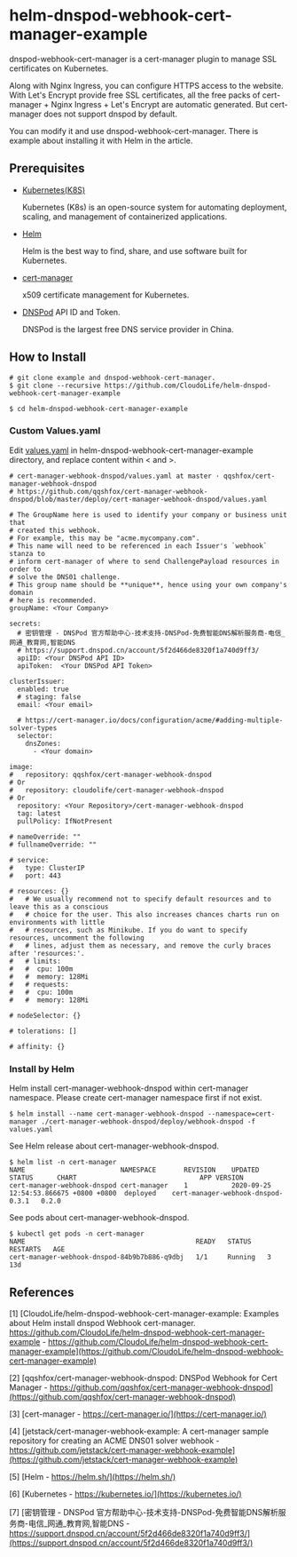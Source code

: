 # helm-dnspod-webhook-cert-manager-example

dnspod-webhook-cert-manager is a cert-manager plugin to manage SSL certificates on Kubernetes. 

Along with Nginx Ingress, you can configure HTTPS access to the website. With Let's Encrypt provide free SSL certificates, all the free packs of cert-manager + Nginx Ingress + Let's Encrypt are automatic generated. But cert-manager does not support dnspod by default. 

You can modify it and use dnspod-webhook-cert-manager. There is example about installing it with Helm in the article.

<!-- more -->

## Prerequisites

- [Kubernetes(K8S)](https://kubernetes.io/)
  
    Kubernetes (K8s) is an open-source system for automating deployment, scaling, and management of containerized applications.

- [Helm](https://helm.sh/)
  
    Helm is the best way to find, share, and use software built for Kubernetes.

- [cert-manager](https://cert-manager.io/)
  
    x509 certificate management for Kubernetes.

- [DNSPod](https://support.dnspod.cn/account/5f2d466de8320f1a740d9ff3/) API ID and Token.
    
    DNSPod is the largest free DNS service provider in China.

## How to Install

```shell
# git clone example and dnspod-webhook-cert-manager.
$ git clone --recursive https://github.com/CloudoLife/helm-dnspod-webhook-cert-manager-example

$ cd helm-dnspod-webhook-cert-manager-example
```

### Custom Values.yaml

Edit [values.yaml](./values.yaml) in helm-dnspod-webhook-cert-manager-example directory, and replace content within < and >.
```shell
# cert-manager-webhook-dnspod/values.yaml at master · qqshfox/cert-manager-webhook-dnspod
# https://github.com/qqshfox/cert-manager-webhook-dnspod/blob/master/deploy/cert-manager-webhook-dnspod/values.yaml

# The GroupName here is used to identify your company or business unit that
# created this webhook.
# For example, this may be "acme.mycompany.com".
# This name will need to be referenced in each Issuer's `webhook` stanza to
# inform cert-manager of where to send ChallengePayload resources in order to
# solve the DNS01 challenge.
# This group name should be **unique**, hence using your own company's domain
# here is recommended.
groupName: <Your Company>

secrets:
  # 密钥管理 - DNSPod 官方帮助中心-技术支持-DNSPod-免费智能DNS解析服务商-电信_网通_教育网,智能DNS
  # https://support.dnspod.cn/account/5f2d466de8320f1a740d9ff3/
  apiID: <Your DNSPod API ID>
  apiToken:  <Your DNSPod API Token>

clusterIssuer:
  enabled: true
  # staging: false
  email: <Your email>

  # https://cert-manager.io/docs/configuration/acme/#adding-multiple-solver-types
  selector:
    dnsZones:
      - <Your domain>

image:
#   repository: qqshfox/cert-manager-webhook-dnspod
# Or
#   repository: cloudolife/cert-manager-webhook-dnspod
# Or
  repository: <Your Repository>/cert-manager-webhook-dnspod
  tag: latest
  pullPolicy: IfNotPresent

# nameOverride: ""
# fullnameOverride: ""

# service:
#   type: ClusterIP
#   port: 443

# resources: {}
#   # We usually recommend not to specify default resources and to leave this as a conscious
#   # choice for the user. This also increases chances charts run on environments with little
#   # resources, such as Minikube. If you do want to specify resources, uncomment the following
#   # lines, adjust them as necessary, and remove the curly braces after 'resources:'.
#   # limits:
#   #  cpu: 100m
#   #  memory: 128Mi
#   # requests:
#   #  cpu: 100m
#   #  memory: 128Mi

# nodeSelector: {}

# tolerations: []

# affinity: {}
```

### Install by Helm

Helm install cert-manager-webhook-dnspod within cert-manager namespace. Please create cert-manager namespace first if not exist.

```shell
$ helm install --name cert-manager-webhook-dnspod --namespace=cert-manager ./cert-manager-webhook-dnspod/deploy/webhook-dnspod -f values.yaml
```

See Helm release about cert-manager-webhook-dnspod.

```shell
$ helm list -n cert-manager
NAME                       	NAMESPACE   	REVISION	UPDATED                               	STATUS  	CHART                            	APP VERSION
cert-manager-webhook-dnspod	cert-manager	1       	2020-09-25 12:54:53.866675 +0800 +0800	deployed	cert-manager-webhook-dnspod-0.3.1	0.2.0
```

See pods about cert-manager-webhook-dnspod.

```shell
$ kubectl get pods -n cert-manager
NAME                                           READY   STATUS    RESTARTS   AGE
cert-manager-webhook-dnspod-84b9b7b886-q9dbj   1/1     Running   3          13d
```

## References
[1] [CloudoLife/helm-dnspod-webhook-cert-manager-example: Examples about Helm install dnspod Webhook cert-manager. https://github.com/CloudoLife/helm-dnspod-webhook-cert-manager-example - https://github.com/CloudoLife/helm-dnspod-webhook-cert-manager-example](https://github.com/CloudoLife/helm-dnspod-webhook-cert-manager-example)

[2] [qqshfox/cert-manager-webhook-dnspod: DNSPod Webhook for Cert Manager - https://github.com/qqshfox/cert-manager-webhook-dnspod](https://github.com/qqshfox/cert-manager-webhook-dnspod)

[3] [cert-manager - https://cert-manager.io/](https://cert-manager.io/)

[4] [jetstack/cert-manager-webhook-example: A cert-manager sample repository for creating an ACME DNS01 solver webhook - https://github.com/jetstack/cert-manager-webhook-example](https://github.com/jetstack/cert-manager-webhook-example)

[5] [Helm - https://helm.sh/](https://helm.sh/)

[6] [Kubernetes - https://kubernetes.io/](https://kubernetes.io/)

[7] [密钥管理 - DNSPod 官方帮助中心-技术支持-DNSPod-免费智能DNS解析服务商-电信_网通_教育网,智能DNS - https://support.dnspod.cn/account/5f2d466de8320f1a740d9ff3/](https://support.dnspod.cn/account/5f2d466de8320f1a740d9ff3/)